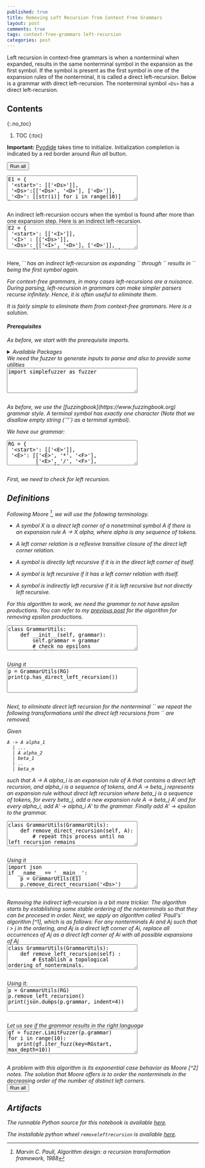 ```yaml
---
published: true
title: Removing Left Recursion from Context Free Grammars
layout: post
comments: true
tags: context-free-grammars left-recursion
categories: post
---
```


Left recursion in context-free grammars is when a nonterminal when expanded,
results in the same nonterminal symbol in the expansion as the first symbol.
If the symbol is present as the first symbol in one of the expansion rules of
the nonterminal, it is called a direct left-recursion. Below is a grammar with
direct left-recursion. The nonterminal symbol `<Ds>` has a direct
left-recursion.

## Contents
{:.no_toc}

1. TOC
{:toc}

<script src="/resources/js/graphviz/index.min.js"></script>
<script>
// From https://github.com/hpcc-systems/hpcc-js-wasm
// Hosted for teaching.
var hpccWasm = window["@hpcc-js/wasm"];
function display_dot(dot_txt, div) {
    hpccWasm.graphviz.layout(dot_txt, "svg", "dot").then(svg => {
        div.innerHTML = svg;
    });
}
window.display_dot = display_dot
// from js import display_dot
</script>

<script src="/resources/pyodide/full/3.9/pyodide.js"></script>
<link rel="stylesheet" type="text/css" media="all" href="/resources/skulpt/css/codemirror.css">
<link rel="stylesheet" type="text/css" media="all" href="/resources/skulpt/css/solarized.css">
<link rel="stylesheet" type="text/css" media="all" href="/resources/skulpt/css/env/editor.css">

<script src="/resources/skulpt/js/codemirrorepl.js" type="text/javascript"></script>
<script src="/resources/skulpt/js/python.js" type="text/javascript"></script>
<script src="/resources/pyodide/js/env/editor.js" type="text/javascript"></script>

**Important:** [Pyodide](https://pyodide.readthedocs.io/en/latest/) takes time to initialize.
Initialization completion is indicated by a red border around *Run all* button.
<form name='python_run_form'>
<button type="button" name="python_run_all">Run all</button>
</form>

<!--
############
E1 = {
 '<start>': [['<Ds>']],
 '<Ds>':[['<Ds>', '<D>'], ['<D>']],
 '<D>': [[str(i)] for i in range(10)]
}

############
-->
<form name='python_run_form'>
<textarea cols="40" rows="4" name='python_edit'>
E1 = {
 &#x27;&lt;start&gt;&#x27;: [[&#x27;&lt;Ds&gt;&#x27;]],
 &#x27;&lt;Ds&gt;&#x27;:[[&#x27;&lt;Ds&gt;&#x27;, &#x27;&lt;D&gt;&#x27;], [&#x27;&lt;D&gt;&#x27;]],
 &#x27;&lt;D&gt;&#x27;: [[str(i)] for i in range(10)]
}
</textarea><br />
<pre class='Output' name='python_output'></pre>
<div name='python_canvas'></div>
</form>
An indirect left-recursion occurs when the symbol is found after more than
one expansion step. Here is an indirect left-recursion.

<!--
############
E2 = {
 '<start>': [['<I>']],
 '<I>' : [['<Ds>']],
 '<Ds>': [['<I>', '<D>'], ['<D>']],
 '<D>': [[str(i)] for i in range(10)]
}

############
-->
<form name='python_run_form'>
<textarea cols="40" rows="4" name='python_edit'>
E2 = {
 &#x27;&lt;start&gt;&#x27;: [[&#x27;&lt;I&gt;&#x27;]],
 &#x27;&lt;I&gt;&#x27; : [[&#x27;&lt;Ds&gt;&#x27;]],
 &#x27;&lt;Ds&gt;&#x27;: [[&#x27;&lt;I&gt;&#x27;, &#x27;&lt;D&gt;&#x27;], [&#x27;&lt;D&gt;&#x27;]],
 &#x27;&lt;D&gt;&#x27;: [[str(i)] for i in range(10)]
}
</textarea><br />
<pre class='Output' name='python_output'></pre>
<div name='python_canvas'></div>
</form>
Here, `<I>` has an indirect left-recursion as expanding `<I>` through `<Ds>`
results in `<I>` being the first symbol again.

For context-free grammars, in many cases left-recursions are a nuisance.
During parsing, left-recursion in grammars can make simpler parsers recurse
infinitely. Hence, it is often useful to eliminate them.

It is fairly simple to eliminate them from context-free grammars. Here is
a solution.
 
#### Prerequisites
 
As before, we start with the prerequisite imports.

<details>
<summary>Available Packages </summary>
<!--##### Available Packages-->

These are packages that refer either to my previous posts or to pure python
packages that I have compiled, and is available in the below locations. As
before, install them if you need to run the program directly on the machine.
To install, simply download the wheel file (`pkg.whl`) and install using
`pip install pkg.whl`.

<ol>
<li><a href="https://rahul.gopinath.org/py/simplefuzzer-0.0.1-py2.py3-none-any.whl">simplefuzzer-0.0.1-py2.py3-none-any.whl</a> from "<a href="/post/2019/05/28/simplefuzzer-01/">The simplest grammar fuzzer in the world</a>".</li>
</ol>

<div style='display:none'>
<form name='python_run_form'>
<textarea cols="40" rows="4" id='python_pre_edit' name='python_edit'>
https://rahul.gopinath.org/py/simplefuzzer-0.0.1-py2.py3-none-any.whl
</textarea>
</form>
</div>
</details>
We need the fuzzer to generate inputs to parse and also to provide some
utilities

<!--
############
import simplefuzzer as fuzzer

############
-->
<form name='python_run_form'>
<textarea cols="40" rows="4" name='python_edit'>
import simplefuzzer as fuzzer
</textarea><br />
<pre class='Output' name='python_output'></pre>
<div name='python_canvas'></div>
</form>
As before, we use the [fuzzingbook](https://www.fuzzingbook.org) grammar style.
A terminal symbol has exactly one character
(Note that we disallow empty string (`''`) as a terminal symbol).

We have our grammar:

<!--
############
RG = {
 '<start>': [['<E>']],
 '<E>': [['<E>', '*', '<F>'],
         ['<E>', '/', '<F>'],
         ['<F>']],
 '<F>': [['<F>', '+', '<T>'],
         ['<F>', '-', '<T>'],
         ['<T>']],
 '<T>': [['(', '<E>', ')'],
         ['<I>']],
 '<I>' : [['<Ds>']],
 '<Ds>': [['<I>', '<D>'], ['<D>']],
 '<D>': [[str(i)] for i in range(10)]
}

RGstart = '<start>'

############
-->
<form name='python_run_form'>
<textarea cols="40" rows="4" name='python_edit'>
RG = {
 &#x27;&lt;start&gt;&#x27;: [[&#x27;&lt;E&gt;&#x27;]],
 &#x27;&lt;E&gt;&#x27;: [[&#x27;&lt;E&gt;&#x27;, &#x27;*&#x27;, &#x27;&lt;F&gt;&#x27;],
         [&#x27;&lt;E&gt;&#x27;, &#x27;/&#x27;, &#x27;&lt;F&gt;&#x27;],
         [&#x27;&lt;F&gt;&#x27;]],
 &#x27;&lt;F&gt;&#x27;: [[&#x27;&lt;F&gt;&#x27;, &#x27;+&#x27;, &#x27;&lt;T&gt;&#x27;],
         [&#x27;&lt;F&gt;&#x27;, &#x27;-&#x27;, &#x27;&lt;T&gt;&#x27;],
         [&#x27;&lt;T&gt;&#x27;]],
 &#x27;&lt;T&gt;&#x27;: [[&#x27;(&#x27;, &#x27;&lt;E&gt;&#x27;, &#x27;)&#x27;],
         [&#x27;&lt;I&gt;&#x27;]],
 &#x27;&lt;I&gt;&#x27; : [[&#x27;&lt;Ds&gt;&#x27;]],
 &#x27;&lt;Ds&gt;&#x27;: [[&#x27;&lt;I&gt;&#x27;, &#x27;&lt;D&gt;&#x27;], [&#x27;&lt;D&gt;&#x27;]],
 &#x27;&lt;D&gt;&#x27;: [[str(i)] for i in range(10)]
}

RGstart = &#x27;&lt;start&gt;&#x27;
</textarea><br />
<pre class='Output' name='python_output'></pre>
<div name='python_canvas'></div>
</form>
First, we need to check for left recursion.

## Definitions

Following Moore [^1], we will use the following terminology.

* A symbol X is a *direct left corner* of a nonetrminal symbol A if
  there is an expansion rule A -> X alpha, where alpha is any sequence
  of tokens.

* A *left corner relation* is a reflexive transitive closure of the
  direct left corner relation.

* A symbol is *directly left recursive* if it is in the direct left corner
  of itself.

* A symbol is *left recursive* if it has a left corner relation with itself.

* A symbol is *indirectly left recursive* if it is left recursive but not
  directly left recursive.

For this algorithm to work, we need the grammar to not have epsilon
productions. You can refer to my [previous post](/post/2021/09/29/remove-epsilons/)
for the algorithm for removing epsilon productions.

<!--
############
class GrammarUtils:
    def __init__(self, grammar):
        self.grammar = grammar
        # check no epsilons
        for k in grammar:
            for r in grammar[k]: assert r, "epsilons not allowed"

    def direct_left_corner(self, k):
        return [r[0] for r in self.grammar[k] if r]

    def has_direct_left_recursion(self):
        for k in self.grammar:
            if k in self.direct_left_corner(k): return True
        return False

############
-->
<form name='python_run_form'>
<textarea cols="40" rows="4" name='python_edit'>
class GrammarUtils:
    def __init__(self, grammar):
        self.grammar = grammar
        # check no epsilons
        for k in grammar:
            for r in grammar[k]: assert r, &quot;epsilons not allowed&quot;

    def direct_left_corner(self, k):
        return [r[0] for r in self.grammar[k] if r]

    def has_direct_left_recursion(self):
        for k in self.grammar:
            if k in self.direct_left_corner(k): return True
        return False
</textarea><br />
<pre class='Output' name='python_output'></pre>
<div name='python_canvas'></div>
</form>
Using it

<!--
############
p = GrammarUtils(RG)
print(p.has_direct_left_recursion())

############
-->
<form name='python_run_form'>
<textarea cols="40" rows="4" name='python_edit'>
p = GrammarUtils(RG)
print(p.has_direct_left_recursion())
</textarea><br />
<pre class='Output' name='python_output'></pre>
<div name='python_canvas'></div>
</form>
Next, to eliminate direct left recursion for the nonterminal `<A>`
we repeat the following transformations until the direct left recursions
from `<A>` are removed.

Given

```
A -> A alpha_1
  | ...
  | A alpha_2
  | beta_1
  | ..
  | beta_m
```

such that A -> A alpha_i is an expansion rule of A that contains a direct left
recursion, and alpha_i is a sequence of tokens, and A -> beta_j represents
an expansion rule without direct left recursion where beta_j is a sequence of
tokens, for every beta_j, add a new expansion rule A -> beta_j A' and
for every alpha_i, add A' -> alpha_i A' to the grammar. Finally add
A' -> epsilon to the grammar.

<!--
############
class GrammarUtils(GrammarUtils):
    def remove_direct_recursion(self, A):
        # repeat this process until no left recursion remains
        while self.has_direct_left_recursion():
            Aprime = '<%s_>' % (A[1:-1])

            alphas = [rule[1:] for rule in self.grammar[A] if rule[0] == A]

            if not alphas: return
            self.grammar[Aprime] = [alpha + [Aprime] for alpha in alphas] + [[]]

            betas = [rule for rule in self.grammar[A] if rule[0] != A]
            if betas:
                self.grammar[A] = [beta + [Aprime] for beta in betas]
            else:
                self.grammar[A] = [[Aprime]]

############
-->
<form name='python_run_form'>
<textarea cols="40" rows="4" name='python_edit'>
class GrammarUtils(GrammarUtils):
    def remove_direct_recursion(self, A):
        # repeat this process until no left recursion remains
        while self.has_direct_left_recursion():
            Aprime = &#x27;&lt;%s_&gt;&#x27; % (A[1:-1])

            alphas = [rule[1:] for rule in self.grammar[A] if rule[0] == A]

            if not alphas: return
            self.grammar[Aprime] = [alpha + [Aprime] for alpha in alphas] + [[]]

            betas = [rule for rule in self.grammar[A] if rule[0] != A]
            if betas:
                self.grammar[A] = [beta + [Aprime] for beta in betas]
            else:
                self.grammar[A] = [[Aprime]]
</textarea><br />
<pre class='Output' name='python_output'></pre>
<div name='python_canvas'></div>
</form>
Using it

<!--
############
import json
if __name__ == '__main__':
    p = GrammarUtils(E1)
    p.remove_direct_recursion('<Ds>')
    print(json.dumps(p.grammar, indent=4))
    print(p.has_direct_left_recursion())

############
-->
<form name='python_run_form'>
<textarea cols="40" rows="4" name='python_edit'>
import json
if __name__ == &#x27;__main__&#x27;:
    p = GrammarUtils(E1)
    p.remove_direct_recursion(&#x27;&lt;Ds&gt;&#x27;)
    print(json.dumps(p.grammar, indent=4))
    print(p.has_direct_left_recursion())
</textarea><br />
<pre class='Output' name='python_output'></pre>
<div name='python_canvas'></div>
</form>
Removing the indirect left-recursion is a bit more trickier. The algorithm
starts by establishing some stable ordering of the nonterminals so that
they can be procesed in order. Next, we apply an algorithm called `Paull's`
algorithm [^1], which is as follows:
For any nonterminals Ai and Aj such that i > j in the ordering, and Aj
is a direct left corner of Ai, replace all occurrences of Aj as a direct
left corner of Ai with all possible expansions of Aj

<!--
############
class GrammarUtils(GrammarUtils):
    def remove_left_recursion(self) :
        # Establish a topological ordering of nonterminals.
        keylst = list(self.grammar.keys())

        for i,Ai in enumerate(keylst):
            for alpha_i in self.grammar[Ai]:

                # if Aj is a direct left corner of Ai
                Ajs = [keylst[j] for j in range(i)]
                if alpha_i[0] not in Ajs: continue
                Aj = alpha_i[0]

                # remove alpha_i from Ai rules
                self.grammar[Ai] = [r for r in self.grammar[Ai] if r != alpha_i]

                # and replace it with expansions of Aj + beta_i.
                beta_i = alpha_i[1:]
                for alpha_j in self.grammar[Aj]:
                    self.grammar[Ai].append(alpha_j + beta_i)
            self.remove_direct_recursion(Ai)

############
-->
<form name='python_run_form'>
<textarea cols="40" rows="4" name='python_edit'>
class GrammarUtils(GrammarUtils):
    def remove_left_recursion(self) :
        # Establish a topological ordering of nonterminals.
        keylst = list(self.grammar.keys())

        for i,Ai in enumerate(keylst):
            for alpha_i in self.grammar[Ai]:

                # if Aj is a direct left corner of Ai
                Ajs = [keylst[j] for j in range(i)]
                if alpha_i[0] not in Ajs: continue
                Aj = alpha_i[0]

                # remove alpha_i from Ai rules
                self.grammar[Ai] = [r for r in self.grammar[Ai] if r != alpha_i]

                # and replace it with expansions of Aj + beta_i.
                beta_i = alpha_i[1:]
                for alpha_j in self.grammar[Aj]:
                    self.grammar[Ai].append(alpha_j + beta_i)
            self.remove_direct_recursion(Ai)
</textarea><br />
<pre class='Output' name='python_output'></pre>
<div name='python_canvas'></div>
</form>
Using it:

<!--
############
p = GrammarUtils(RG)
p.remove_left_recursion()
print(json.dumps(p.grammar, indent=4))

############
-->
<form name='python_run_form'>
<textarea cols="40" rows="4" name='python_edit'>
p = GrammarUtils(RG)
p.remove_left_recursion()
print(json.dumps(p.grammar, indent=4))
</textarea><br />
<pre class='Output' name='python_output'></pre>
<div name='python_canvas'></div>
</form>
Let us see if the grammar results in the right language

<!--
############
gf = fuzzer.LimitFuzzer(p.grammar)
for i in range(10):
   print(gf.iter_fuzz(key=RGstart, max_depth=10))

############
-->
<form name='python_run_form'>
<textarea cols="40" rows="4" name='python_edit'>
gf = fuzzer.LimitFuzzer(p.grammar)
for i in range(10):
   print(gf.iter_fuzz(key=RGstart, max_depth=10))
</textarea><br />
<pre class='Output' name='python_output'></pre>
<div name='python_canvas'></div>
</form>
A problem with this algorithm is its exponential case behavior as Moore [^2]
notes. The solution that Moore offers is to order the nonterminals in the
decreasing order of the number of distinct left corners.
 

[^1]: Marvin C. Paull, Algorithm design: a recursion transformation framework, 1988
[^2]: Robert C Moore, Removing Left Recursion from Context-Free Grammars [*](https://www.microsoft.com/en-us/research/wp-content/uploads/2000/04/naacl2k-proc-rev.pdf)., 2000

<form name='python_run_form'>
<button type="button" name="python_run_all">Run all</button>
</form>

## Artifacts

The runnable Python source for this notebook is available [here](https://github.com/rahulgopinath/rahulgopinath.github.io/blob/master/notebooks/2023-10-19-remove-left-recursion.py).


The installable python wheel `removeleftrecursion` is available [here](/py/removeleftrecursion-0.0.1-py2.py3-none-any.whl).

